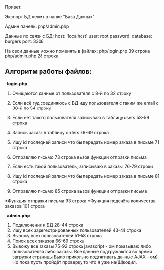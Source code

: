 Привет.

Экспорт БД лежит в папке "База Данных"

Админ панель:
php/admin.php

Данные по связи с БД:
host: 'localhost'
user: root
password: 
database: burgers
port: 3306

На свои данные можно поменять в файлах:
php/login.php 39 строка
php/admin.php 28 строка


Алгоритм работы файлов:
-----------------------
-<b>login.php </b>
1. Очищаются данные от пользователя c 8-й по 32 строку
2. Если всё гуд соединяюсь с БД ищу пользователя с таким же email с 38-й по 54 строку
3. Если нет такого пользователя записываю в таблицу users 58-59 строка
4. Запись заказа в таблицу orders 66-69 строка
5. Ищу id последней записи что бы передать номер заказа в письме 71 строка
6. Отправляю письмо 73 строка вызов функции отправки письма

7. Если есть такой пользователь, записываю в заказы. 76-79 строки
8. Ищу id последней записи что бы передать номер заказа в письме 81 строка
9. Отправляю письмо 85 строка вызов функции отправки письма

*Функция отправки письма 93 строка
*Функция подсчёта количества заказов 101 строка

-<b>admin.php</b>
1. Подключение к БД 28-44 строки
2. Ищу всех зарегестрированных пользователей 43-44 строка
3. Вывожу всех пользователей 51-58 строка
4. Поиск всех заказов 66-69 строка
5. Вывожу все заказы 75-92 строка
javascript - ом показываю либо пользователей либо заказы.
Все данные подгружаются во время загрузки страницы
Было прикольно подтягивать данные AJAX - ом)
Но пока пусть пройдёт проверку то что я уже на(Ш)кодил.
